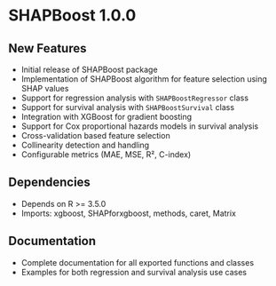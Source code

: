 # SHAPBoost 1.0.0

## New Features

* Initial release of SHAPBoost package
* Implementation of SHAPBoost algorithm for feature selection using SHAP values
* Support for regression analysis with `SHAPBoostRegressor` class
* Support for survival analysis with `SHAPBoostSurvival` class
* Integration with XGBoost for gradient boosting
* Support for Cox proportional hazards models in survival analysis
* Cross-validation based feature selection
* Collinearity detection and handling
* Configurable metrics (MAE, MSE, R², C-index)

## Dependencies

* Depends on R >= 3.5.0
* Imports: xgboost, SHAPforxgboost, methods, caret, Matrix

## Documentation

* Complete documentation for all exported functions and classes
* Examples for both regression and survival analysis use cases
